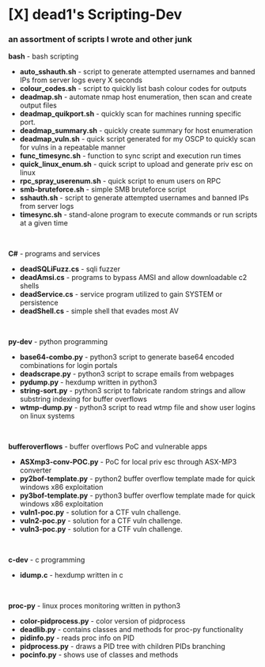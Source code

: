<h1>[X] dead1's Scripting-Dev</h1>
<h3>an assortment of scripts I wrote and other junk<br></h3>

<b>bash</b> - bash scripting<br>
- <B>auto_sshauth.sh</B> - script to generate attempted usernames and banned IPs from server logs every X seconds<br>
- <B>colour_codes.sh</B> - script to quickly list bash colour codes for outputs
- <B>deadmap.sh</B> - automate nmap host enumeration, then scan and create output files<br>
- <B>deadmap_quikport.sh</B> - quickly scan for machines running specific port.<br>
- <B>deadmap_summary.sh</B> - quickly create summary for host enumeration<br>
- <B>deadmap_vuln.sh</B> - quick script generated for my OSCP to quickly scan for vulns in a repeatable manner<br>
- <B>func_timesync.sh</B> - function to sync script and execution run times<br>
- <B>quick_linux_enum.sh</B> - quick script to upload and generate priv esc on linux<br>
- <B>rpc_spray_userenum.sh</B> - quick script to enum users on RPC
- <B>smb-bruteforce.sh</B> - simple SMB bruteforce script
- <B>sshauth.sh</B> - script to generate attempted usernames and banned IPs from server logs<br>
- <B>timesync.sh</B> - stand-alone program to execute commands or run scripts at a given time<br>
<br>

<b>C#</b> - programs and services
- <B>deadSQLiFuzz.cs</B> - sqli fuzzer
- <B>deadAmsi.cs</B> - programs to bypass AMSI and allow downloadable c2 shells
- <b>deadService.cs</b> - service program utilized to gain SYSTEM or persistence
- <b>deadShell.cs</b> - simple shell that evades most AV
<br>

<b>py-dev</b> - python programming<br>
- <B>base64-combo.py</B> - python3 script to generate base64 encoded combinations for login portals
- <B>deadscrape.py</B> - python3 script to scrape emails from webpages
- <B>pydump.py</B> - hexdump written in python3<br>
- <B>string-sort.py</B> - python3 script to fabricate random strings and allow substring indexing for buffer overflows<br>
- <B>wtmp-dump.py</B> - python3 script to read wtmp file and show user logins on linux systems<br>
<br>

<b>bufferoverflows</b> - buffer overflows PoC and vulnerable apps<br>
- <B>ASXmp3-conv-POC.py</B> - PoC for local priv esc through ASX-MP3 converter
- <B>py2bof-template.py</B> - python2 buffer overflow template made for quick windows x86 exploitation<br>
- <B>py3bof-template.py</B> - python3 buffer overflow template made for quick windows x86 exploitation<br>
- <B>vuln1-poc.py</B> - solution for a CTF vuln challenge.
- <B>vuln2-poc.py</B> - solution for a CTF vuln challenge.
- <B>vuln3-poc.py</B> - solution for a CTF vuln challenge.
<br>  

<b>c-dev</b> - c programming<br>
- <B>idump.c</B> - hexdump written in c<br>
<br>

<B>proc-py</B> - linux proces monitoring written in python3<br>
- <b>color-pidprocess.py</b> - color version of pidprocess<br>
- <b>deadlib.py</b> - contains classes and methods for proc-py functionality<br>
- <b>pidinfo.py</b> - reads proc info on PID<br>
- <b>pidprocess.py</b> - draws a PID tree with children PIDs branching<br>
- <b>pocinfo.py</b> - shows use of classes and methods<br>
<br>
